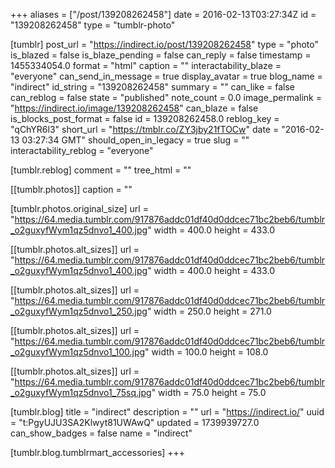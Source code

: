 +++
aliases = ["/post/139208262458"]
date = 2016-02-13T03:27:34Z
id = "139208262458"
type = "tumblr-photo"

[tumblr]
post_url = "https://indirect.io/post/139208262458"
type = "photo"
is_blazed = false
is_blaze_pending = false
can_reply = false
timestamp = 1455334054.0
format = "html"
caption = ""
interactability_blaze = "everyone"
can_send_in_message = true
display_avatar = true
blog_name = "indirect"
id_string = "139208262458"
summary = ""
can_like = false
can_reblog = false
state = "published"
note_count = 0.0
image_permalink = "https://indirect.io/image/139208262458"
can_blaze = false
is_blocks_post_format = false
id = 139208262458.0
reblog_key = "qChYR6l3"
short_url = "https://tmblr.co/ZY3jby21fTOCw"
date = "2016-02-13 03:27:34 GMT"
should_open_in_legacy = true
slug = ""
interactability_reblog = "everyone"

[tumblr.reblog]
comment = ""
tree_html = ""

[[tumblr.photos]]
caption = ""

[tumblr.photos.original_size]
url = "https://64.media.tumblr.com/917876addc01df40d0ddcec71bc2beb6/tumblr_o2guxyfWym1qz5dnvo1_400.jpg"
width = 400.0
height = 433.0

[[tumblr.photos.alt_sizes]]
url = "https://64.media.tumblr.com/917876addc01df40d0ddcec71bc2beb6/tumblr_o2guxyfWym1qz5dnvo1_400.jpg"
width = 400.0
height = 433.0

[[tumblr.photos.alt_sizes]]
url = "https://64.media.tumblr.com/917876addc01df40d0ddcec71bc2beb6/tumblr_o2guxyfWym1qz5dnvo1_250.jpg"
width = 250.0
height = 271.0

[[tumblr.photos.alt_sizes]]
url = "https://64.media.tumblr.com/917876addc01df40d0ddcec71bc2beb6/tumblr_o2guxyfWym1qz5dnvo1_100.jpg"
width = 100.0
height = 108.0

[[tumblr.photos.alt_sizes]]
url = "https://64.media.tumblr.com/917876addc01df40d0ddcec71bc2beb6/tumblr_o2guxyfWym1qz5dnvo1_75sq.jpg"
width = 75.0
height = 75.0

[tumblr.blog]
title = "indirect"
description = ""
url = "https://indirect.io/"
uuid = "t:PgyUJU3SA2Klwyt81UWAwQ"
updated = 1739939727.0
can_show_badges = false
name = "indirect"

[tumblr.blog.tumblrmart_accessories]
+++
